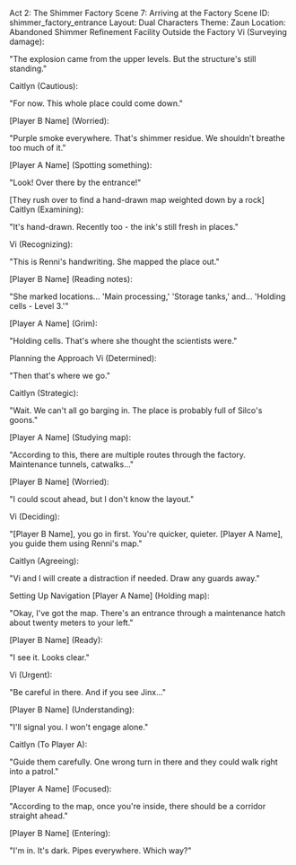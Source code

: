 Act 2: The Shimmer Factory
Scene 7: Arriving at the Factory
Scene ID: shimmer_factory_entrance
Layout: Dual Characters
Theme: Zaun
Location: Abandoned Shimmer Refinement Facility
Outside the Factory
Vi (Surveying damage):

"The explosion came from the upper levels. But the structure's still standing."

Caitlyn (Cautious):

"For now. This whole place could come down."

[Player B Name] (Worried):

"Purple smoke everywhere. That's shimmer residue. We shouldn't breathe too much of it."

[Player A Name] (Spotting something):

"Look! Over there by the entrance!"

[They rush over to find a hand-drawn map weighted down by a rock]
Caitlyn (Examining):

"It's hand-drawn. Recently too - the ink's still fresh in places."

Vi (Recognizing):

"This is Renni's handwriting. She mapped the place out."

[Player B Name] (Reading notes):

"She marked locations... 'Main processing,' 'Storage tanks,' and... 'Holding cells - Level 3.'"

[Player A Name] (Grim):

"Holding cells. That's where she thought the scientists were."

Planning the Approach
Vi (Determined):

"Then that's where we go."

Caitlyn (Strategic):

"Wait. We can't all go barging in. The place is probably full of Silco's goons."

[Player A Name] (Studying map):

"According to this, there are multiple routes through the factory. Maintenance tunnels, catwalks..."

[Player B Name] (Worried):

"I could scout ahead, but I don't know the layout."

Vi (Deciding):

"[Player B Name], you go in first. You're quicker, quieter. [Player A Name], you guide them using Renni's map."

Caitlyn (Agreeing):

"Vi and I will create a distraction if needed. Draw any guards away."

Setting Up Navigation
[Player A Name] (Holding map):

"Okay, I've got the map. There's an entrance through a maintenance hatch about twenty meters to your left."

[Player B Name] (Ready):

"I see it. Looks clear."

Vi (Urgent):

"Be careful in there. And if you see Jinx..."

[Player B Name] (Understanding):

"I'll signal you. I won't engage alone."

Caitlyn (To Player A):

"Guide them carefully. One wrong turn in there and they could walk right into a patrol."

[Player A Name] (Focused):

"According to the map, once you're inside, there should be a corridor straight ahead."

[Player B Name] (Entering):

"I'm in. It's dark. Pipes everywhere. Which way?"